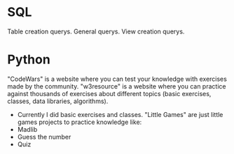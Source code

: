 # SQL
Table creation querys.
General querys.
View creation querys.

# Python
"CodeWars" is a website where you can test your knowledge with exercises made by the community.
"w3resource" is a website where you can practice against thousands of exercises about different topics (basic exercises, classes, data libraries, algorithms).
 - Currently I did basic exercises and classes.
"Little Games" are just little games projects to practice knowledge like:
 - Madlib
 - Guess the number
 - Quiz

